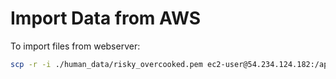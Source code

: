 

# Import Data from AWS
To import files from webserver:
```bash
scp -r -i ./human_data/risky_overcooked.pem ec2-user@54.234.124.182:/app/data ./human_data/
```